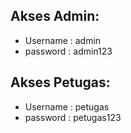 ## Akses Admin:
- Username : admin
- password : admin123

## Akses Petugas:
- Username : petugas
- password : petugas123
